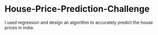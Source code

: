 # House-Price-Prediction-Challenge
I used regression and design an algorithm to accurately predict the house prices in India.
